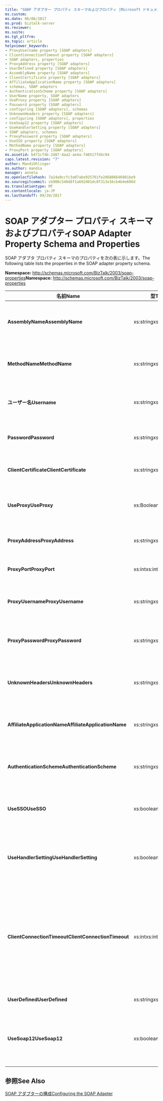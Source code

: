 ```yaml
---
title: "SOAP アダプター プロパティ スキーマおよびプロパティ |Microsoft ドキュメント"
ms.custom: 
ms.date: 06/08/2017
ms.prod: biztalk-server
ms.reviewer: 
ms.suite: 
ms.tgt_pltfrm: 
ms.topic: article
helpviewer_keywords:
- ProxyUsername property [SOAP adapters]
- ClientConnectionTimeout property [SOAP adapters]
- SOAP adapters, properties
- ProxyAddress property [SOAP adapters]
- UserDefined property [SOAP adapters]
- AssemblyName property [SOAP adapters]
- ClientCertificate property [SOAP adapters]
- AffiliateApplicationName property [SOAP adapters]
- schemas, SOAP adapters
- AuthenticationScheme property [SOAP adapters]
- UserName property, SOAP adapters
- UseProxy property [SOAP adapters]
- Password property [SOAP adapters]
- configuring [SOAP adapters], schemas
- UnknownHeaders property [SOAP adapters]
- configuring [SOAP adapters], properties
- UseSoap12 property [SOAP adapters]
- UseHandlerSetting property [SOAP adapters]
- SOAP adapters, schemas
- ProxyPassword property [SOAP adapters]
- UseSSO property [SOAP adapters]
- MethodName property [SOAP adapters]
- ProxyPort property [SOAP adapters]
ms.assetid: b471cf4b-2d87-4aa2-ae4a-f48517fd4c94
caps.latest.revision: "7"
author: MandiOhlinger
ms.author: mandia
manager: anneta
ms.openlocfilehash: 7a24a9ccfc3a07abe925761fe2d6886646981be9
ms.sourcegitcommit: cb908c540d8f1a692d01dc8f313e16cb4b4e696d
ms.translationtype: MT
ms.contentlocale: ja-JP
ms.lasthandoff: 09/20/2017
---
```

# <a name="soap-adapter-property-schema-and-properties"></a><span data-ttu-id="f2172-102">SOAP アダプター プロパティ スキーマおよびプロパティ</span><span class="sxs-lookup"><span data-stu-id="f2172-102">SOAP Adapter Property Schema and Properties</span></span>
<span data-ttu-id="f2172-103">SOAP アダプタ プロパティ スキーマのプロパティを次の表に示します。</span><span class="sxs-lookup"><span data-stu-id="f2172-103">The following table lists the properties in the SOAP adapter property schema.</span></span>  
  
 <span data-ttu-id="f2172-104">**Namespace:** http://schemas.microsoft.com/BizTalk/2003/soap-properties</span><span class="sxs-lookup"><span data-stu-id="f2172-104">**Namespace:** http://schemas.microsoft.com/BizTalk/2003/soap-properties</span></span>  
  
|<span data-ttu-id="f2172-105">名前</span><span class="sxs-lookup"><span data-stu-id="f2172-105">Name</span></span>|<span data-ttu-id="f2172-106">型</span><span class="sxs-lookup"><span data-stu-id="f2172-106">Type</span></span>|<span data-ttu-id="f2172-107">Description</span><span class="sxs-lookup"><span data-stu-id="f2172-107">Description</span></span>|  
|----------|----------|-----------------|  
|<span data-ttu-id="f2172-108">**AssemblyName**</span><span class="sxs-lookup"><span data-stu-id="f2172-108">**AssemblyName**</span></span>|<span data-ttu-id="f2172-109">xs:string</span><span class="sxs-lookup"><span data-stu-id="f2172-109">xs:string</span></span>|<span data-ttu-id="f2172-110">読み込んで実行する .NET 型およびアセンブリを識別します。</span><span class="sxs-lookup"><span data-stu-id="f2172-110">Identifies the .NET type and assembly to be loaded and executed.</span></span>|  
|<span data-ttu-id="f2172-111">**MethodName**</span><span class="sxs-lookup"><span data-stu-id="f2172-111">**MethodName**</span></span>|<span data-ttu-id="f2172-112">xs:string</span><span class="sxs-lookup"><span data-stu-id="f2172-112">xs:string</span></span>|<span data-ttu-id="f2172-113">.NET アセンブリの呼び出す対象メソッドを識別します。</span><span class="sxs-lookup"><span data-stu-id="f2172-113">Identifies the target method on the .NET assembly that is to be invoked.</span></span>|  
|<span data-ttu-id="f2172-114">**ユーザー名**</span><span class="sxs-lookup"><span data-stu-id="f2172-114">**Username**</span></span>|<span data-ttu-id="f2172-115">xs:string</span><span class="sxs-lookup"><span data-stu-id="f2172-115">xs:string</span></span>|<span data-ttu-id="f2172-116">サーバーで認証に使用するユーザー名。</span><span class="sxs-lookup"><span data-stu-id="f2172-116">User name to use for authentication with the server.</span></span>|  
|<span data-ttu-id="f2172-117">**Password**</span><span class="sxs-lookup"><span data-stu-id="f2172-117">**Password**</span></span>|<span data-ttu-id="f2172-118">xs:string</span><span class="sxs-lookup"><span data-stu-id="f2172-118">xs:string</span></span>|<span data-ttu-id="f2172-119">サーバーでの認証に使用するユーザーのパスワード。</span><span class="sxs-lookup"><span data-stu-id="f2172-119">User password to use for authentication with the server.</span></span>|  
|<span data-ttu-id="f2172-120">**ClientCertificate**</span><span class="sxs-lookup"><span data-stu-id="f2172-120">**ClientCertificate**</span></span>|<span data-ttu-id="f2172-121">xs:string</span><span class="sxs-lookup"><span data-stu-id="f2172-121">xs:string</span></span>|<span data-ttu-id="f2172-122">SSL クライアント証明書の拇印。</span><span class="sxs-lookup"><span data-stu-id="f2172-122">Thumbprint of the client SSL certificate.</span></span>|  
|<span data-ttu-id="f2172-123">**UseProxy**</span><span class="sxs-lookup"><span data-stu-id="f2172-123">**UseProxy**</span></span>|<span data-ttu-id="f2172-124">xs:Boolean</span><span class="sxs-lookup"><span data-stu-id="f2172-124">xs:Boolean</span></span>|<span data-ttu-id="f2172-125">SOAP アダプタでプロキシ サーバーを使用するかどうかを指定します。</span><span class="sxs-lookup"><span data-stu-id="f2172-125">Specifies whether the SOAP adapter uses a proxy server.</span></span>|  
|<span data-ttu-id="f2172-126">**ProxyAddress**</span><span class="sxs-lookup"><span data-stu-id="f2172-126">**ProxyAddress**</span></span>|<span data-ttu-id="f2172-127">xs:string</span><span class="sxs-lookup"><span data-stu-id="f2172-127">xs:string</span></span>|<span data-ttu-id="f2172-128">プロキシ サーバーのアドレスを指定します。</span><span class="sxs-lookup"><span data-stu-id="f2172-128">Specifies the proxy server address.</span></span>|  
|<span data-ttu-id="f2172-129">**ProxyPort**</span><span class="sxs-lookup"><span data-stu-id="f2172-129">**ProxyPort**</span></span>|<span data-ttu-id="f2172-130">xs:int</span><span class="sxs-lookup"><span data-stu-id="f2172-130">xs:int</span></span>|<span data-ttu-id="f2172-131">プロキシ サーバーのポートを指定します。</span><span class="sxs-lookup"><span data-stu-id="f2172-131">Specifies the proxy server port.</span></span>|  
|<span data-ttu-id="f2172-132">**ProxyUsername**</span><span class="sxs-lookup"><span data-stu-id="f2172-132">**ProxyUsername**</span></span>|<span data-ttu-id="f2172-133">xs:string</span><span class="sxs-lookup"><span data-stu-id="f2172-133">xs:string</span></span>|<span data-ttu-id="f2172-134">プロキシ サーバーで認証のユーザー名を指定します。</span><span class="sxs-lookup"><span data-stu-id="f2172-134">Specifies the user name for authentication with the proxy server.</span></span>|  
|<span data-ttu-id="f2172-135">**ProxyPassword**</span><span class="sxs-lookup"><span data-stu-id="f2172-135">**ProxyPassword**</span></span>|<span data-ttu-id="f2172-136">xs:string</span><span class="sxs-lookup"><span data-stu-id="f2172-136">xs:string</span></span>|<span data-ttu-id="f2172-137">プロキシ サーバーで認証用のユーザー パスワードを指定します。</span><span class="sxs-lookup"><span data-stu-id="f2172-137">Specifies the user password for authentication with the proxy server.</span></span>|  
|<span data-ttu-id="f2172-138">**UnknownHeaders**</span><span class="sxs-lookup"><span data-stu-id="f2172-138">**UnknownHeaders**</span></span>|<span data-ttu-id="f2172-139">xs:string</span><span class="sxs-lookup"><span data-stu-id="f2172-139">xs:string</span></span>|<span data-ttu-id="f2172-140">不明な SOAP ヘッダーのシリアル化された一覧を指定します。</span><span class="sxs-lookup"><span data-stu-id="f2172-140">Specifies the serialized list of unknown SOAP headers.</span></span>|  
|<span data-ttu-id="f2172-141">**AffiliateApplicationName**</span><span class="sxs-lookup"><span data-stu-id="f2172-141">**AffiliateApplicationName**</span></span>|<span data-ttu-id="f2172-142">xs:string</span><span class="sxs-lookup"><span data-stu-id="f2172-142">xs:string</span></span>|<span data-ttu-id="f2172-143">SSO に使用する関連アプリケーションの名前を定義します。</span><span class="sxs-lookup"><span data-stu-id="f2172-143">Defines the name of the affiliate application to use for SSO.</span></span>|  
|<span data-ttu-id="f2172-144">**AuthenticationScheme**</span><span class="sxs-lookup"><span data-stu-id="f2172-144">**AuthenticationScheme**</span></span>|<span data-ttu-id="f2172-145">xs:string</span><span class="sxs-lookup"><span data-stu-id="f2172-145">xs:string</span></span>|<span data-ttu-id="f2172-146">移行先サーバーで使用する認証の種類を指定します。</span><span class="sxs-lookup"><span data-stu-id="f2172-146">Specifies the type of authentication to use with the destination server.</span></span>|  
|<span data-ttu-id="f2172-147">**UseSSO**</span><span class="sxs-lookup"><span data-stu-id="f2172-147">**UseSSO**</span></span>|<span data-ttu-id="f2172-148">xs:boolean</span><span class="sxs-lookup"><span data-stu-id="f2172-148">xs:boolean</span></span>|<span data-ttu-id="f2172-149">SOAP アダプタで送信ポートに SSO を使用するかどうかを指定します。</span><span class="sxs-lookup"><span data-stu-id="f2172-149">Specifies whether the SOAP adapter uses SSO for the send port.</span></span>|  
|<span data-ttu-id="f2172-150">**UseHandlerSetting**</span><span class="sxs-lookup"><span data-stu-id="f2172-150">**UseHandlerSetting**</span></span>|<span data-ttu-id="f2172-151">xs:boolean</span><span class="sxs-lookup"><span data-stu-id="f2172-151">xs:boolean</span></span>|<span data-ttu-id="f2172-152">SOAP 送信ポートでハンドラのプロキシ構成を使用するかどうかを指定します。</span><span class="sxs-lookup"><span data-stu-id="f2172-152">Specifies whether the SOAP send port uses the proxy configuration for the handler.</span></span>|  
|<span data-ttu-id="f2172-153">**ClientConnectionTimeout**</span><span class="sxs-lookup"><span data-stu-id="f2172-153">**ClientConnectionTimeout**</span></span>|<span data-ttu-id="f2172-154">xs:int</span><span class="sxs-lookup"><span data-stu-id="f2172-154">xs:int</span></span>|<span data-ttu-id="f2172-155">サーバーからの応答を待機する際のタイムアウト期間を指定します。</span><span class="sxs-lookup"><span data-stu-id="f2172-155">Specifies the time-out period of waiting for a response from the server.</span></span> <span data-ttu-id="f2172-156">ゼロ (0) に設定すると、システムは要求メッセージのサイズに基づくタイムアウト値を計算します。</span><span class="sxs-lookup"><span data-stu-id="f2172-156">If set to zero (0), the system will calculate the time-out based on the request message size.</span></span>|  
|<span data-ttu-id="f2172-157">**UserDefined**</span><span class="sxs-lookup"><span data-stu-id="f2172-157">**UserDefined**</span></span>|<span data-ttu-id="f2172-158">xs:string</span><span class="sxs-lookup"><span data-stu-id="f2172-158">xs:string</span></span>|<span data-ttu-id="f2172-159">ユーザー定義のクラスを定義します。</span><span class="sxs-lookup"><span data-stu-id="f2172-159">Defines user-defined classes.</span></span>|  
|<span data-ttu-id="f2172-160">**UseSoap12**</span><span class="sxs-lookup"><span data-stu-id="f2172-160">**UseSoap12**</span></span>|<span data-ttu-id="f2172-161">xs:boolean</span><span class="sxs-lookup"><span data-stu-id="f2172-161">xs:boolean</span></span>|<span data-ttu-id="f2172-162">SOAP 1.2 プロトコルをサポートするプロキシ コードを生成するかどうかを指定します。</span><span class="sxs-lookup"><span data-stu-id="f2172-162">Specifies whether to generate proxy code that supports the SOAP 1.2 protocol.</span></span>|  
  
## <a name="see-also"></a><span data-ttu-id="f2172-163">参照</span><span class="sxs-lookup"><span data-stu-id="f2172-163">See Also</span></span>  
 [<span data-ttu-id="f2172-164">SOAP アダプターの構成</span><span class="sxs-lookup"><span data-stu-id="f2172-164">Configuring the SOAP Adapter</span></span>](../core/configuring-the-soap-adapter.md)